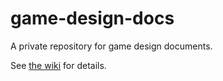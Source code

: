 game-design-docs
================

A private repository for game design documents.

See [the wiki](/axefrog/game-design-docs/wiki) for details.
